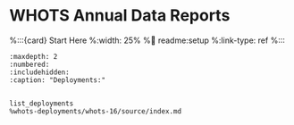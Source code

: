 # WHOTS Annual Data Reports 

%:::{card} Start Here
%:width: 25% 
%:link: readme:setup
%:link-type: ref
%:::


```{toctree} 
:maxdepth: 2
:numbered:
:includehidden:
:caption: "Deployments:"


list_deployments
%whots-deployments/whots-16/source/index.md

```